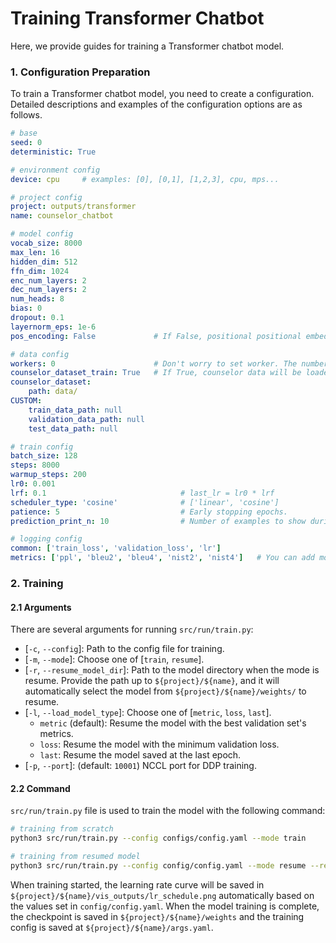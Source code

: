 # Training Transformer Chatbot
Here, we provide guides for training a Transformer chatbot model.

### 1. Configuration Preparation
To train a Transformer chatbot model, you need to create a configuration.
Detailed descriptions and examples of the configuration options are as follows.

```yaml
# base
seed: 0
deterministic: True

# environment config
device: cpu     # examples: [0], [0,1], [1,2,3], cpu, mps... 

# project config
project: outputs/transformer
name: counselor_chatbot

# model config
vocab_size: 8000
max_len: 16
hidden_dim: 512
ffn_dim: 1024
enc_num_layers: 2
dec_num_layers: 2
num_heads: 8
bias: 0
dropout: 0.1
layernorm_eps: 1e-6
pos_encoding: False             # If False, positional positional embedding will be used. If True, positional encoding will be used.

# data config
workers: 0                      # Don't worry to set worker. The number of workers will be set automatically according to the batch size.
counselor_dataset_train: True   # If True, counselor data will be loaded automatically.
counselor_dataset:
    path: data/
CUSTOM:
    train_data_path: null
    validation_data_path: null
    test_data_path: null

# train config
batch_size: 128
steps: 8000
warmup_steps: 200
lr0: 0.001
lrf: 0.1                              # last_lr = lr0 * lrf
scheduler_type: 'cosine'              # ['linear', 'cosine']
patience: 5                           # Early stopping epochs.
prediction_print_n: 10                # Number of examples to show during inference.

# logging config
common: ['train_loss', 'validation_loss', 'lr']
metrics: ['ppl', 'bleu2', 'bleu4', 'nist2', 'nist4']   # You can add more metrics after implements metric validation codes
```


### 2. Training
#### 2.1 Arguments
There are several arguments for running `src/run/train.py`:
* [`-c`, `--config`]: Path to the config file for training.
* [`-m`, `--mode`]: Choose one of [`train`, `resume`].
* [`-r`, `--resume_model_dir`]: Path to the model directory when the mode is resume. Provide the path up to `${project}/${name}`, and it will automatically select the model from `${project}/${name}/weights/` to resume.
* [`-l`, `--load_model_type`]: Choose one of [`metric`, `loss`, `last`].
    * `metric` (default): Resume the model with the best validation set's metrics.
    * `loss`: Resume the model with the minimum validation loss.
    * `last`: Resume the model saved at the last epoch.
* [`-p`, `--port`]: (default: `10001`) NCCL port for DDP training.


#### 2.2 Command
`src/run/train.py` file is used to train the model with the following command:
```bash
# training from scratch
python3 src/run/train.py --config configs/config.yaml --mode train

# training from resumed model
python3 src/run/train.py --config config/config.yaml --mode resume --resume_model_dir ${project}/${name}
```

When training started, the learning rate curve will be saved in `${project}/${name}/vis_outputs/lr_schedule.png` automatically based on the values set in `config/config.yaml`.
When the model training is complete, the checkpoint is saved in `${project}/${name}/weights` and the training config is saved at `${project}/${name}/args.yaml`.